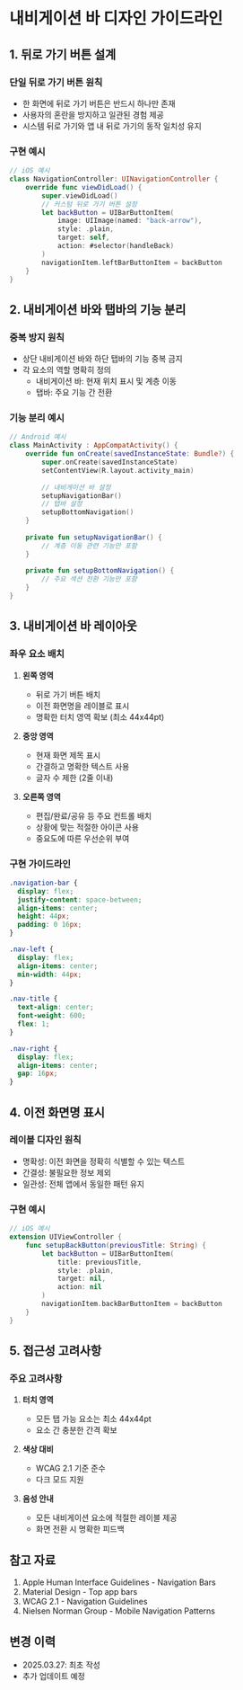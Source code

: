 # 내비게이션 바 디자인 가이드라인

## 1. 뒤로 가기 버튼 설계

### 단일 뒤로 가기 버튼 원칙
- 한 화면에 뒤로 가기 버튼은 반드시 하나만 존재
- 사용자의 혼란을 방지하고 일관된 경험 제공
- 시스템 뒤로 가기와 앱 내 뒤로 가기의 동작 일치성 유지

### 구현 예시
```swift
// iOS 예시
class NavigationController: UINavigationController {
    override func viewDidLoad() {
        super.viewDidLoad()
        // 커스텀 뒤로 가기 버튼 설정
        let backButton = UIBarButtonItem(
            image: UIImage(named: "back-arrow"),
            style: .plain,
            target: self,
            action: #selector(handleBack)
        )
        navigationItem.leftBarButtonItem = backButton
    }
}
```

## 2. 내비게이션 바와 탭바의 기능 분리

### 중복 방지 원칙
- 상단 내비게이션 바와 하단 탭바의 기능 중복 금지
- 각 요소의 역할 명확히 정의
  - 내비게이션 바: 현재 위치 표시 및 계층 이동
  - 탭바: 주요 기능 간 전환

### 기능 분리 예시
```kotlin
// Android 예시
class MainActivity : AppCompatActivity() {
    override fun onCreate(savedInstanceState: Bundle?) {
        super.onCreate(savedInstanceState)
        setContentView(R.layout.activity_main)
        
        // 내비게이션 바 설정
        setupNavigationBar()
        // 탭바 설정
        setupBottomNavigation()
    }
    
    private fun setupNavigationBar() {
        // 계층 이동 관련 기능만 포함
    }
    
    private fun setupBottomNavigation() {
        // 주요 섹션 전환 기능만 포함
    }
}
```

## 3. 내비게이션 바 레이아웃

### 좌우 요소 배치
1. **왼쪽 영역**
   - 뒤로 가기 버튼 배치
   - 이전 화면명을 레이블로 표시
   - 명확한 터치 영역 확보 (최소 44x44pt)

2. **중앙 영역**
   - 현재 화면 제목 표시
   - 간결하고 명확한 텍스트 사용
   - 글자 수 제한 (2줄 이내)

3. **오른쪽 영역**
   - 편집/완료/공유 등 주요 컨트롤 배치
   - 상황에 맞는 적절한 아이콘 사용
   - 중요도에 따른 우선순위 부여

### 구현 가이드라인
```css
.navigation-bar {
  display: flex;
  justify-content: space-between;
  align-items: center;
  height: 44px;
  padding: 0 16px;
}

.nav-left {
  display: flex;
  align-items: center;
  min-width: 44px;
}

.nav-title {
  text-align: center;
  font-weight: 600;
  flex: 1;
}

.nav-right {
  display: flex;
  align-items: center;
  gap: 16px;
}
```

## 4. 이전 화면명 표시

### 레이블 디자인 원칙
- 명확성: 이전 화면을 정확히 식별할 수 있는 텍스트
- 간결성: 불필요한 정보 제외
- 일관성: 전체 앱에서 동일한 패턴 유지

### 구현 예시
```swift
// iOS 예시
extension UIViewController {
    func setupBackButton(previousTitle: String) {
        let backButton = UIBarButtonItem(
            title: previousTitle,
            style: .plain,
            target: nil,
            action: nil
        )
        navigationItem.backBarButtonItem = backButton
    }
}
```

## 5. 접근성 고려사항

### 주요 고려사항
1. **터치 영역**
   - 모든 탭 가능 요소는 최소 44x44pt
   - 요소 간 충분한 간격 확보

2. **색상 대비**
   - WCAG 2.1 기준 준수
   - 다크 모드 지원

3. **음성 안내**
   - 모든 내비게이션 요소에 적절한 레이블 제공
   - 화면 전환 시 명확한 피드백

## 참고 자료
1. Apple Human Interface Guidelines - Navigation Bars
2. Material Design - Top app bars
3. WCAG 2.1 - Navigation Guidelines
4. Nielsen Norman Group - Mobile Navigation Patterns

## 변경 이력
- 2025.03.27: 최초 작성
- 추가 업데이트 예정